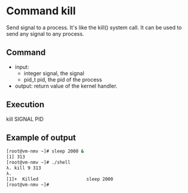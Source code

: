 # Command kill

Send signal to a process. It's like the kill() system call. 
It can be used to send any signal to any process.

## Command

- input: 
	- integer signal, the signal 
	- pid_t pid, the pid of the process
- output: return value of the kernel handler.

## Execution

kill SIGNAL PID

## Example of output

```sh
[root@vm-nmv ~]# sleep 2000 &
[1] 313
[root@vm-nmv ~]# ./shell 
λ. kill 9 313
λ. 
[1]+  Killed                  sleep 2000
[root@vm-nmv ~]# 
```
